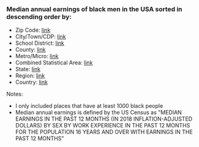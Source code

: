 ### Median annual earnings of black men in the USA sorted in descending order by:  
- Zip Code: [link](zipcode)  
- City/Town/CDP: [link](cityTownCDP)  
- School District: [link](schoolDistrict)  
- County: [link](county)  
- Metro/Micro: [link](metroMicro)  
- Combined Statistical Area: [link](combinedStatisticalArea)  
- State: [link](state)  
- Region: [link](region)  
- Country: [link](country)  

Notes:  
- I only included places that have at least 1000 black people  
- Median annual earnings is defined by the US Census as "MEDIAN EARNINGS IN THE PAST 12 MONTHS (IN 2018 INFLATION-ADJUSTED DOLLARS) BY SEX BY WORK EXPERIENCE IN THE PAST 12 MONTHS FOR THE POPULATION 16 YEARS AND OVER WITH EARNINGS IN THE PAST 12 MONTHS"